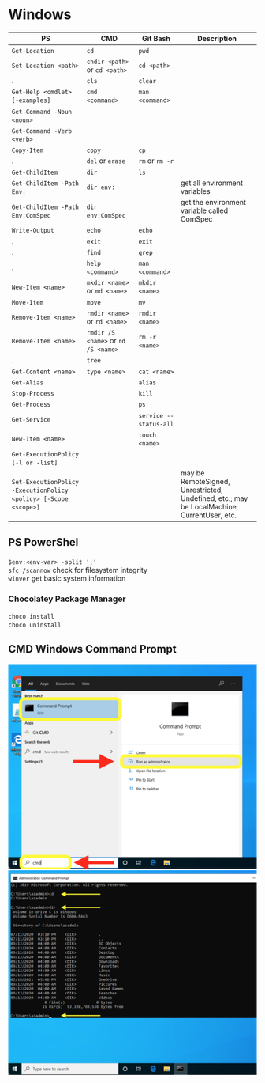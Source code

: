 # Windows



PS                                  |CMD                                 |Git Bash               |Description
------------------------------------|------------------------------------|-----------------------|-----------
`Get-Location`                      |`cd`                                |`pwd`                  |
`Set-Location <path>`               |`chdir <path>` or `cd <path>`       |`cd <path>`            |
.                                   |`cls`                               |`clear`                |
`Get-Help <cmdlet> [-examples]`     |`cmd <command>`                     |`man <command>`        |
`Get-Command -Noun <noun>`          |                                    |                       |
`Get-Command -Verb <verb>`          |                                    |                       |
`Copy-Item`                         |`copy`                              |`cp`                   |
.                                   |`del` or `erase`                    |`rm` or `rm -r`        |
`Get-ChildItem`                     |`dir`                               |`ls`                   |
`Get-ChildItem -Path Env:`          |`dir env:`                          |                       | get all environment variables
`Get-ChildItem -Path Env:ComSpec`   |`dir env:ComSpec`                   |                       | get the environment variable called ComSpec
`Write-Output`                      |`echo`                              |`echo`                 |
.                                   |`exit`                              |`exit`                 |
.                                   |`find`                              |`grep`                 |
.                                   |`help <command>`                    |`man <command>`        |
`New-Item <name>`                   |`mkdir <name>` or `md <name>`       |`mkdir <name>`         |
`Move-Item`                         |`move`                              |`mv`                   |
`Remove-Item <name>`                |`rmdir <name>` or `rd <name>`       |`rmdir <name>`         |
`Remove-Item <name>`                |`rmdir /S <name>` or `rd /S <name>` |`rm -r <name>`         |
.                                   |`tree`                              |                       |
`Get-Content <name>`                |`type <name>`                       |`cat <name>`           |
`Get-Alias`                         |                                    |`alias`                |
`Stop-Process`                      |                                    |`kill`                 |
`Get-Process`                       |                                    |`ps`                   |
`Get-Service`                       |                                    |`service --status-all` |
`New-Item <name>`                   |                                    |`touch <name>`         |
`Get-ExecutionPolicy [-l or -list]` |                                    |                       |
`Set-ExecutionPolicy -ExecutionPolicy <policy> [-Scope <scope>]` |       |                       | <policy> may be RemoteSigned, Unrestricted, Undefined, etc.; <scope> may be LocalMachine, CurrentUser, etc.



## PS PowerShel

`$env:<env-var> -split ';'`<br>
`sfc /scannow` check for filesystem integrity<br>
`winver` get basic system information<br>

### Chocolatey Package Manager

`choco install`<br>
`choco uninstall`<br>



## CMD Windows Command Prompt

![](Images/cmd0.png)
![](Images/cmd1.png)